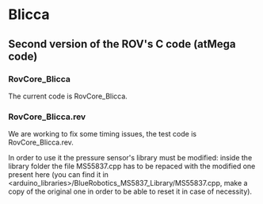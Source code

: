 # Blicca

## Second version of the ROV's C code (atMega code)

### RovCore_Blicca

The current code is RovCore_Blicca.

### RovCore_Blicca.rev

We are working to fix some timing issues, the test code is RovCore_Blicca.rev.

In order to use it the pressure sensor's library must be modified: inside the library folder the file MS55837.cpp has to be repaced with the modified one present here (you can find it in <arduino_libraries>/BlueRobotics_MS5837_Library/MS55837.cpp, make a copy of the original one in order to be able to reset it in case of necessity).

